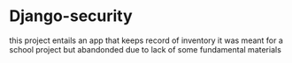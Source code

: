 # Django-security
this project  entails an app that keeps record of inventory it was meant for a school project but abandonded due to lack of some fundamental materials
